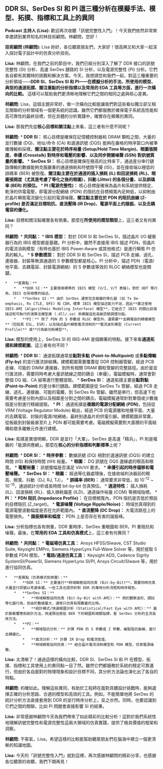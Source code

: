 DDR SI、SerDes SI 和 PI 這三種分析在模擬手法、模型、拓撲、指標和工具上的異同
---

**Podcast 主持人 (Lisa):** 歡迎再次收聽「訊號完整性入門」！今天我們依然非常榮幸邀請到業界知名的林技術顧問。林顧問，您好！

**技術顧問 (林顧問):** Lisa 妳好，各位聽眾朋友們，大家好！很高興又和大家一起深入探討電子設計中的仿真分析技術。

**Lisa:** 林顧問，在我們之前的節目中，我們已經分別深入了解了 DDR 接口的訊號完整性 (SI) 分析、高速 SerDes 鏈路的 SI 分析，以及電源完整性 (PI) 分析。它們各自都有其獨特的挑戰和解決方案。今天，我想請您和我們一起，對這三種重要的分析領域——**DDR SI、SerDes SI 和 PI——在模擬分析的手法、所使用的模型、典型的通道拓撲、關注重點的分析指標以及常用的 EDA 工具等方面，進行一次橫向的比較。** 這樣可以幫助我們更清晰地理解它們之間的相同之處與核心差異。

**林顧問:** Lisa，這個主題非常好，做一次橫向比較能讓我們對這些看似獨立卻又相互關聯的分析領域有一個更系統的認識。雖然它們都服務於確保電子系統高性能和高可靠性的最終目標，但在具體的分析實踐中，確實存在顯著的異同。

**Lisa:** 那我們先從**核心目標和關注點**上來看，這三者有什麼不同呢？

**林顧問:**
    *   **DDR SI：** 核心目標是確保在記憶體控制器和 DRAM 顆粒之間，大量的並行數據 (DQ)、地址/命令 (CA) 和選通訊號 (DQS) 能夠在嚴格的時序窗口內被準確傳輸和採樣。**關注點主要在於時序裕量 (Setup/Hold Time Margin)、眼圖張開度、串擾 (Crosstalk) 對時序和電壓的影響、以及同步開關噪聲 (SSN) 對訊號質量的影響。**
    *   **SerDes SI：** 核心目標是確保在極高的比特率下，通過差分串行鏈路傳輸的數據能夠克服嚴重的通道損耗和符號間干擾 (ISI)，並在接收端以極低的誤碼率 (BER) 被恢復。**關注點主要在於通道的插入損耗 (IL) 和回波損耗 (RL)、眼圖張開度（尤其是考慮了等化之後的眼圖）、抖動 (Jitter) 的各個分量、以及誤碼率 (BER) 的預估。**
    *   **PI (電源完整性)：** 核心目標是確保為晶片和系統提供穩定、乾淨的供電電壓，即電源分配網絡 (PDN) 的阻抗在目標頻寬內足夠低，以抑制由於晶片瞬態電流變化引起的電源噪聲。**關注點主要在於 PDN 的阻抗曲線 (Z-profile) 是否滿足目標阻抗、直流壓降 (IR Drop)、電源平面上的諧振、以及去耦電容的優化。**

**Lisa:** 目標和關注點確實各有側重。那麼在**所使用的模型類型**上，這三者又有何異同？

**林顧問:**
    *   **共同點：**
        *   **IBIS 模型：** 對於 DDR SI 和 SerDes SI，描述晶片 I/O 緩衝器行為的 IBIS 模型都是基礎。PI 分析中，雖然不直接用 IBIS 描述 PDN，但晶片的電流消耗模型（有時也基於 IBIS Power-Aware 或其他格式）是進行瞬態 PI 仿真的輸入。
        *   **S 參數模型：** 對於 DDR SI 和 SerDes SI，描述 PCB 走線、過孔、連接器、封裝等無源通道的 S 參數模型都是核心。PI 分析中，描述 PDN（電源/地平面、去耦電容、封裝電源網絡）的 S 參數或等效的 RLGC 網絡模型也是關鍵。

    *   **差異點：**
        *   **DDR SI：** 主要使用標準的 IBIS 模型 (V/I, V/T 表格)。對於 ODT 等行為，IBIS 也有相應的描述。
        *   **SerDes SI：** 由於 SerDes 通常包含複雜的等化器 (如 Tx De-emphasis, Rx CTLE, DFE) 和 CDR，標準 IBIS 模型描述能力不足，因此**廣泛使用 IBIS-AMI (Algorithmic Modeling Interface) 模型**，它結合了 IBIS 的類比前端描述和可執行的演算法模型庫 (.dll/.so) 來模擬這些高級訊號調理功能。
        *   **PI：** 除了 PDN 的 S 參數或 RLGC 模型外，還需要**去耦電容的精確模型**（包括其 ESL, ESR），以及描述晶片瞬態電流消耗的**電流波形模型 (Current Profile)** 或**行為級功耗模型**。

**Lisa:** 模型的使用上，SerDes SI 的 IBIS-AMI 是個顯著的特點。接下來看**通道拓撲和建模範圍**，這三者有何不同？

**林顧問:**
    *   **DDR SI：** 通道拓撲通常是**點對多點 (Point-to-Multipoint)** 或**多點傳輸 (Fly-by)** 的並行匯流排結構。建模範圍需要覆蓋從 DDR 控制器管腳，經過 PCB 走線、可能的 DIMM 連接器，到所有相關 DRAM 顆粒管腳的完整路徑。由於是並行匯流排，需要同時考慮大量訊號線之間的耦合（串擾）。電磁模擬時，通常會對整個 DQ 組、CA 組等進行整體提取。
    *   **SerDes SI：** 通道拓撲主要是**點對點 (Point-to-Point)** 的差分串行鏈路。建模範圍是從 SerDes Tx 管腳，經過 PCB 走線、過孔、連接器、可能的電纜，到 SerDes Rx 管腳。雖然是串行，但高速下也需要考慮差分對內部以及相鄰差分對之間的耦合。電磁模擬通常針對單個或少數幾個差分對進行精細提取。
    *   **PI：** 通道拓撲是**複雜的電源分配網絡 (PDN)**，包括從 VRM (Voltage Regulator Module) 輸出，經過 PCB 的電源層和地層平面、大量的去耦電容、封裝的電源/地網絡，最終到達晶片的供電引腳。建模範圍非常廣，從板級到封裝級甚至片上 PDN 都可能需要考慮。電磁模擬需要對大面積的平面結構和眾多離散元件進行建模。

**Lisa:** 拓撲差異很明顯，DDR 是並行「大軍」，SerDes 是高速「精兵」，PI 則是複雜的「能源供應網」。那麼在**核心的分析指標和判斷標準**上呢？

**林顧問:**
    *   **DDR SI：**
        *   **時序參數：** 數據訊號 (DQ) 相對於選通訊號 (DQS) 的建立時間 (tIS) 和保持時間 (tIH) 裕量。
        *   **眼圖：** DQ 訊號在 DQS 邊緣處的眼高和眼寬。
        *   **電壓裕量：** 訊號擺幅是否滿足 Vih/Vil 要求。
        *   **串擾引起的時序偏移和電壓噪聲。**
    *   **SerDes SI：**
        *   **眼圖：** 經過等化器處理後，在接收端判決器前的眼高、眼寬、抖動（DJ, RJ, TJ）。
        *   **誤碼率 (BER)：** 通常要求非常低，如 10<sup>-12</sup> ~ 10<sup>-15</sup>，通過統計分析或長時間 bit-by-bit 仿真預估。
        *   **通道特性：** 插入損耗 (IL)、回波損耗 (RL)、插入損耗偏差 (ILD)、通道操作裕量 (COM) 等頻域指標。
    *   **PI：**
        *   **PDN 阻抗 (Impedance Profile)：** 在目標頻寬內，PDN 阻抗是否低於預設的目標阻抗 (Z_target)。
        *   **電源噪聲 (Voltage Ripple/Noise)：** 時域仿真得到的電源電壓波動幅度是否在允許範圍內。
        *   **直流壓降 (DC Drop)：** 大電流路徑上的電壓損失。
        *   **諧振頻率和幅度：** PDN 上是否存在有害的諧振峰。

**Lisa:** 分析指標也各有側重，DDR 重時序，SerDes 重眼圖和 BER，PI 重阻抗和噪聲。最後，在**常用的 EDA 工具和仿真模式**上，這三者有何異同？

**林顧問:**
    *   **共同點：**
        *   **電磁場仿真工具：** Ansys HFSS/SIwave, CST Studio Suite, Keysight EMPro, Siemens HyperLynx Full-Wave Solver 等，用於提取 S 參數或 PDN 模型。
        *   **電路/通道仿真工具：** Keysight ADS, Cadence Sigrity SystemSI/PowerSI, Siemens HyperLynx SI/PI, Ansys Circuit/SIwave 等，用於進行協同仿真。

    *   **差異點（仿真模式和側重）：**
        *   **DDR SI：** 主要進行**時域瞬態協同仿真 (Bit-by-Bit)**，需要同時仿真大量並行訊號以考慮串擾。一些工具也提供針對 DDR 的專用分析流程和時序報告。
        *   **SerDes SI：**
            *   **時域瞬態協同仿真 (Bit-by-Bit with AMI)：** 用於觀察波形、調試等化器行為，但由於數據量大，通常只仿真有限數量的比特。
            *   **統計模式/快速眼圖分析 (Statistical/Fast Eye with AMI)：** 基於脈衝響應和統計方法，快速預估極低 BER 下的眼圖和相關指標，是 SerDes 分析的主流高效方法。
        *   **PI：**
            *   **頻域阻抗分析：** 計算 PDN 的 S 參數或 Z 參數，繪製阻抗曲線，進行去耦優化。
            *   **直流分析：** 計算 IR Drop 和電流密度。
            *   **時域瞬態協同仿真：** 結合晶片電流消耗模型和 PDN 模型，仿真電源噪聲。

**Lisa:** 太清晰了！通過這樣的橫向比較，DDR SI、SerDes SI 和 PI 在模型、拓撲、指標和工具使用上的異同點一目了然。雖然它們都服務於系統的穩定可靠運行，但由於各自面對的物理現象和設計目標不同，其分析方法論也演化出了各自的特點。

**林顧問:** 的確如此。理解這些異同，有助於工程師在面對具體設計挑戰時，能夠選擇正確的分析思路、合適的模型和高效的工具。例如，不能簡單地將 SerDes 的統計分析方法直接套用到 DDR 的並行時序分析上，反之亦然。同時，也要認識到它們之間的關聯，比如 PI 問題會直接影響 SI 的結果。

**Lisa:** 非常感謝林顧問今天為我們帶來了如此精彩的比較分析！這對於我們系統性地理解訊號完整性和電源完整性這兩大領域的仿真實踐，提供了極具價值的框架和洞察。

**林顧問:** 不客氣，Lisa。希望這樣的比較能幫助聽眾朋友們在腦海中建立一個更清晰的知識地圖。

**Lisa:** 今天的「訊號完整性入門」就到這裡，再次感謝林顧問的精彩分享，也感謝各位聽眾的收聽，我們下期再見！

